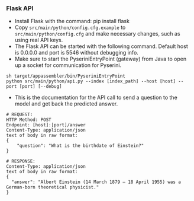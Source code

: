 ### Flask API

- Install Flask with the command: pip install flask
- Copy `src/main/python/config.cfg.example` to `src/main/python/config.cfg` and make necessary changes, such as using real API keys.
- The Flask API can be started with the following command. Default host is 0.0.0.0 and port is 5546 without debugging info.
- Make sure to start the PyseriniEntryPoint (gateway) from Java to open up a socket for communication for Pyserini.
```
sh target/appassembler/bin/PyseriniEntryPoint
python src/main/python/api.py --index [index_path] --host [host] --port [port] [--debug]
```

- This is the documentation for the API call to send a question to the model and get back the predicted answer.
```
# REQUEST:
HTTP Method: POST
Endpoint: [host]:[port]/answer
Content-Type: application/json
text of body in raw format:
{
    "question": "What is the birthdate of Einstein?"
}

# RESPONSE:
Content-Type: application/json
text of body in raw format:
{
  "answer": "Albert Einstein (14 March 1879 – 18 April 1955) was a German-born theoretical physicist."
}
```
